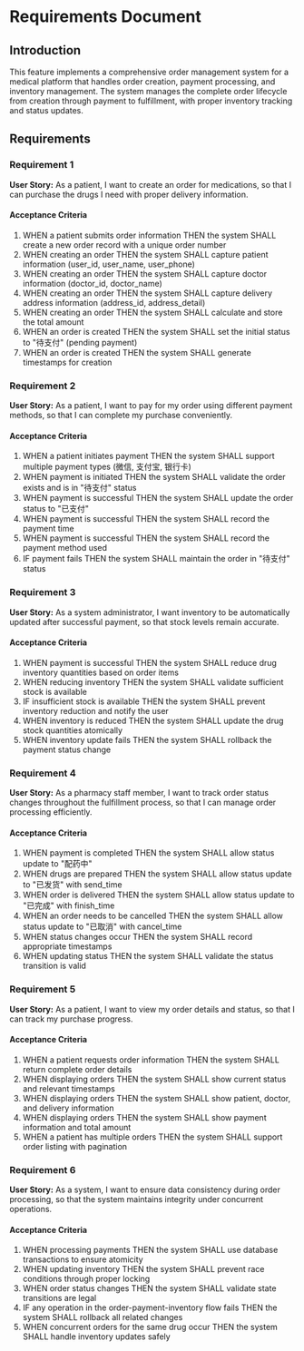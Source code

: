 # Requirements Document

## Introduction

This feature implements a comprehensive order management system for a medical platform that handles order creation, payment processing, and inventory management. The system manages the complete order lifecycle from creation through payment to fulfillment, with proper inventory tracking and status updates.

## Requirements

### Requirement 1

**User Story:** As a patient, I want to create an order for medications, so that I can purchase the drugs I need with proper delivery information.

#### Acceptance Criteria

1. WHEN a patient submits order information THEN the system SHALL create a new order record with a unique order number
2. WHEN creating an order THEN the system SHALL capture patient information (user_id, user_name, user_phone)
3. WHEN creating an order THEN the system SHALL capture doctor information (doctor_id, doctor_name) 
4. WHEN creating an order THEN the system SHALL capture delivery address information (address_id, address_detail)
5. WHEN creating an order THEN the system SHALL calculate and store the total amount
6. WHEN an order is created THEN the system SHALL set the initial status to "待支付" (pending payment)
7. WHEN an order is created THEN the system SHALL generate timestamps for creation

### Requirement 2

**User Story:** As a patient, I want to pay for my order using different payment methods, so that I can complete my purchase conveniently.

#### Acceptance Criteria

1. WHEN a patient initiates payment THEN the system SHALL support multiple payment types (微信, 支付宝, 银行卡)
2. WHEN payment is initiated THEN the system SHALL validate the order exists and is in "待支付" status
3. WHEN payment is successful THEN the system SHALL update the order status to "已支付"
4. WHEN payment is successful THEN the system SHALL record the payment time
5. WHEN payment is successful THEN the system SHALL record the payment method used
6. IF payment fails THEN the system SHALL maintain the order in "待支付" status

### Requirement 3

**User Story:** As a system administrator, I want inventory to be automatically updated after successful payment, so that stock levels remain accurate.

#### Acceptance Criteria

1. WHEN payment is successful THEN the system SHALL reduce drug inventory quantities based on order items
2. WHEN reducing inventory THEN the system SHALL validate sufficient stock is available
3. IF insufficient stock is available THEN the system SHALL prevent inventory reduction and notify the user
4. WHEN inventory is reduced THEN the system SHALL update the drug stock quantities atomically
5. WHEN inventory update fails THEN the system SHALL rollback the payment status change

### Requirement 4

**User Story:** As a pharmacy staff member, I want to track order status changes throughout the fulfillment process, so that I can manage order processing efficiently.

#### Acceptance Criteria

1. WHEN payment is completed THEN the system SHALL allow status update to "配药中"
2. WHEN drugs are prepared THEN the system SHALL allow status update to "已发货" with send_time
3. WHEN order is delivered THEN the system SHALL allow status update to "已完成" with finish_time
4. WHEN an order needs to be cancelled THEN the system SHALL allow status update to "已取消" with cancel_time
5. WHEN status changes occur THEN the system SHALL record appropriate timestamps
6. WHEN updating status THEN the system SHALL validate the status transition is valid

### Requirement 5

**User Story:** As a patient, I want to view my order details and status, so that I can track my purchase progress.

#### Acceptance Criteria

1. WHEN a patient requests order information THEN the system SHALL return complete order details
2. WHEN displaying orders THEN the system SHALL show current status and relevant timestamps
3. WHEN displaying orders THEN the system SHALL show patient, doctor, and delivery information
4. WHEN displaying orders THEN the system SHALL show payment information and total amount
5. WHEN a patient has multiple orders THEN the system SHALL support order listing with pagination

### Requirement 6

**User Story:** As a system, I want to ensure data consistency during order processing, so that the system maintains integrity under concurrent operations.

#### Acceptance Criteria

1. WHEN processing payments THEN the system SHALL use database transactions to ensure atomicity
2. WHEN updating inventory THEN the system SHALL prevent race conditions through proper locking
3. WHEN order status changes THEN the system SHALL validate state transitions are legal
4. IF any operation in the order-payment-inventory flow fails THEN the system SHALL rollback all related changes
5. WHEN concurrent orders for the same drug occur THEN the system SHALL handle inventory updates safely
